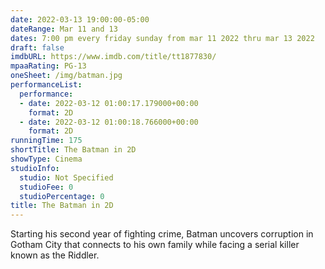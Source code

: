 ```yaml
---
date: 2022-03-13 19:00:00-05:00
dateRange: Mar 11 and 13
dates: 7:00 pm every friday sunday from mar 11 2022 thru mar 13 2022
draft: false
imdbURL: https://www.imdb.com/title/tt1877830/
mpaaRating: PG-13
oneSheet: /img/batman.jpg
performanceList:
  performance:
  - date: 2022-03-12 01:00:17.179000+00:00
    format: 2D
  - date: 2022-03-12 01:00:18.766000+00:00
    format: 2D
runningTime: 175
shortTitle: The Batman in 2D
showType: Cinema
studioInfo:
  studio: Not Specified
  studioFee: 0
  studioPercentage: 0
title: The Batman in 2D
---
```


Starting his second year of fighting crime, Batman uncovers corruption in Gotham City that connects to his own family while facing a serial killer known as the Riddler.